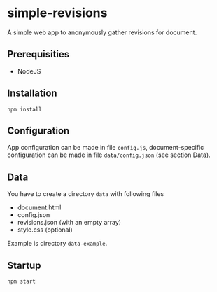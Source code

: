 # simple-revisions

A simple web app to anonymously gather revisions for document.

## Prerequisities

 - NodeJS

## Installation

```
npm install
```

## Configuration

App configuration can be made in file ```config.js```, document-specific configuration can be made in file ```data/config.json``` (see section Data).


## Data

You have to create a directory ```data``` with following files
 - document.html
 - config.json
 - revisions.json (with an empty array)
 - style.css (optional)
 
 Example is directory ```data-example```.
 
 ## Startup
 
 ```
 npm start
 ```
